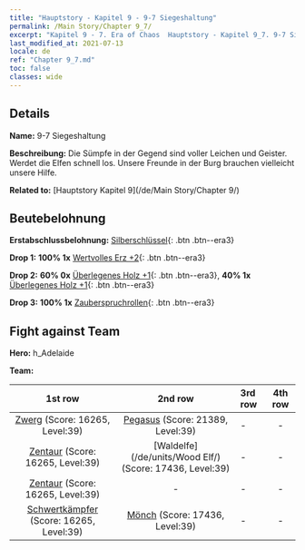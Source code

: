 ```yaml
---
title: "Hauptstory - Kapitel 9 - 9-7 Siegeshaltung"
permalink: /Main Story/Chapter 9_7/
excerpt: "Kapitel 9 - 7. Era of Chaos  Hauptstory - Kapitel 9_7. 9-7 Siegeshaltung"
last_modified_at: 2021-07-13
locale: de
ref: "Chapter 9_7.md"
toc: false
classes: wide
---
```


## Details

 **Name:** 9-7 Siegeshaltung

 **Beschreibung:** Die Sümpfe in der Gegend sind voller Leichen und Geister. Werdet die Elfen schnell los. Unsere Freunde in der Burg brauchen vielleicht unsere Hilfe.

 **Related to:** [Hauptstory Kapitel 9](/de/Main Story/Chapter 9/)

## Beutebelohnung

 **Erstabschlussbelohnung:** [Silberschlüssel](/ItemsDE/con_693/){: .btn .btn--era3}

 **Drop 1:** **100% 1x** [Wertvolles Erz +2](/ItemsDE/mat_26/){: .btn .btn--era3}

 **Drop 2:** **60% 0x** [Überlegenes Holz +1](/ItemsDE/mat_20/){: .btn .btn--era3}, **40% 1x** [Überlegenes Holz +1](/ItemsDE/mat_20/){: .btn .btn--era3}

 **Drop 3:** **100% 1x** [Zauberspruchrollen](/ItemsDE/con_694/){: .btn .btn--era3}


## Fight against Team
 **Hero:** h_Adelaide

 **Team:**


  | 1st row | 2nd row | 3rd row | 4th row |
  |:----:|:----:|:----|:----:|
  | [Zwerg](/de/units/Dwarf/) (Score: 16265, Level:39)  | [Pegasus](/de/units/Pegasus/) (Score: 21389, Level:39)  | - | - |
  | [Zentaur](/de/units/Centaur/) (Score: 16265, Level:39)  | [Waldelfe](/de/units/Wood Elf/) (Score: 17436, Level:39)  | - | - |
  | [Zentaur](/de/units/Centaur/) (Score: 16265, Level:39)  | - | - | - |
  | [Schwertkämpfer](/de/units/Swordsman/) (Score: 16265, Level:39)  | [Mönch](/de/units/Monk/) (Score: 17436, Level:39)  | - | - |


